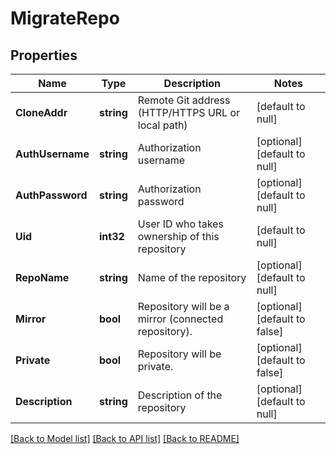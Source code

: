 # MigrateRepo

## Properties
Name | Type | Description | Notes
------------ | ------------- | ------------- | -------------
**CloneAddr** | **string** | Remote Git address (HTTP/HTTPS URL or local path) | [default to null]
**AuthUsername** | **string** | Authorization username | [optional] [default to null]
**AuthPassword** | **string** | Authorization password | [optional] [default to null]
**Uid** | **int32** | User ID who takes ownership of this repository | [default to null]
**RepoName** | **string** | Name of the repository | [optional] [default to null]
**Mirror** | **bool** | Repository will be a mirror (connected repository). | [optional] [default to false]
**Private** | **bool** | Repository will be private. | [optional] [default to false]
**Description** | **string** | Description of the repository | [optional] [default to null]

[[Back to Model list]](../README.md#documentation-for-models) [[Back to API list]](../README.md#documentation-for-api-endpoints) [[Back to README]](../README.md)

